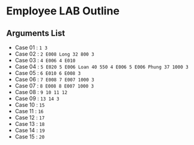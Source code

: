 # Employee LAB Outline

## Arguments List

- Case 01 : `1 3`
- Case 02 : `2 E008 Long 32 800 3`
- Case 03 : `4 E006 4 E010`
- Case 04 : `5 E020 5 E006 Loan 40 550 4 E006 5 E006 Phung 37 1000 3`
- Case 05 : `6 E010 6 E008 3`
- Case 06 : `7 E008 7 E007 1000 3`
- Case 07 : `8 E008 8 E007 1000 3`
- Case 08 : `9 10 11 12`
- Case 09 : `13 14 3`
- Case 10 : `15`
- Case 11 : `16`
- Case 12 : `17`
- Case 13 : `18`
- Case 14 : `19`
- Case 15 : `20`
